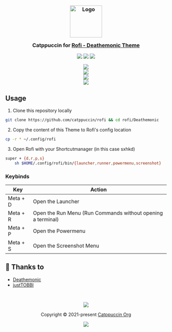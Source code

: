 <h3 align="center">
	<img src="https://raw.githubusercontent.com/catppuccin/catppuccin/main/assets/logos/exports/1544x1544_circle.png" width="100" alt="Logo"/><br/>
	<img src="https://raw.githubusercontent.com/catppuccin/catppuccin/main/assets/misc/transparent.png" height="30" width="0px"/>
	Catppuccin for <a href="https://github.com/catppuccin/rofi">Rofi - Deathemonic Theme</a>
	<img src="https://raw.githubusercontent.com/catppuccin/catppuccin/main/assets/misc/transparent.png" height="30" width="0px"/>
</h3>

<p align="center">
	<a href="https://github.com/catppuccin/rofi/stargazers"><img src="https://img.shields.io/github/stars/catppuccin/rofi?colorA=363a4f&colorB=b7bdf8&style=for-the-badge"></a>
	<a href="https://github.com/catppuccin/rofi/issues"><img src="https://img.shields.io/github/issues/catppuccin/rofi?colorA=363a4f&colorB=f5a97f&style=for-the-badge"></a>
	<a href="https://github.com/catppuccin/rofi/contributors"><img src="https://img.shields.io/github/contributors/catppuccin/rofi?colorA=363a4f&colorB=a6da95&style=for-the-badge"></a>
</p>

<p align="center">
	<img src="https://raw.githubusercontent.com/catppuccin/rofi/main/assets/deathemonic-rofi-launcher.png"/></br>
	<img src="https://raw.githubusercontent.com/catppuccin/rofi/main/assets/deathemonic-rofi-powermenu.png"/></br>
	<img src="https://raw.githubusercontent.com/catppuccin/rofi/main/assets/deathemonic-rofi-runmenu.png"/></br>
	<img src="https://raw.githubusercontent.com/catppuccin/rofi/main/assets/deathemonic-rofi-screenshot.png"/></br>
</p>

## Usage

1. Clone this repository locally
```sh
git clone https://github.com/catppuccin/rofi && cd rofi/Deathemonic
```

2. Copy the content of this Theme to Rofi's config location
```sh
cp -r * ~/.config/rofi
```

3. Open Rofi with your Shortcutmanager (in this case sxhkd)
```sh
super + {d,r,p,s}
	sh $HOME/.config/rofi/bin/{launcher,runner,powermenu,screenshot}
```

### Keybinds
Key | Action |
|---|---|
|Meta + D | Open the Launcher |
|Meta + R| Open the Run Menu (Run Commands without opening a terminal)|
|Meta + P | Open the Powermenu |
|Meta + S | Open the Screenshot Menu |

## 💝 Thanks to

- [Deathemonic](https://github.com/Deathemonic)
- [justTOBBI](https://github.com/justTOBBI)

&nbsp;

<p align="center">
	<img src="https://raw.githubusercontent.com/catppuccin/catppuccin/main/assets/footers/gray0_ctp_on_line.svg?sanitize=true" />
</p>

<p align="center">
	Copyright &copy; 2021-present <a href="https://github.com/catppuccin" target="_blank">Catppuccin Org</a>
</p>

<p align="center">
	<a href="https://github.com/catppuccin/catppuccin/blob/main/LICENSE"><img src="https://img.shields.io/static/v1.svg?style=for-the-badge&label=License&message=MIT&logoColor=d9e0ee&colorA=363a4f&colorB=b7bdf8"/></a>
</p>
